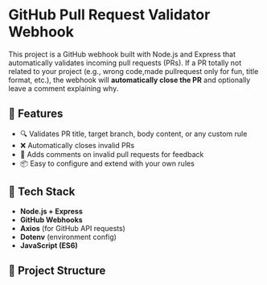 # GitHub Pull Request Validator Webhook

This project is a GitHub webhook built with Node.js and Express that automatically validates incoming pull requests (PRs). If a PR totally not related to your project (e.g., wrong code,made pullrequest only for fun, title format, etc.), the webhook will **automatically close the PR** and optionally leave a comment explaining why.

## 🚀 Features

- 🔍 Validates PR title, target branch, body content, or any custom rule
- ❌ Automatically closes invalid PRs
- 💬 Adds comments on invalid pull requests for feedback
- 📦 Easy to configure and extend with your own rules

## 🧰 Tech Stack

- **Node.js + Express**
- **GitHub Webhooks**
- **Axios** (for GitHub API requests)
- **Dotenv** (environment config)
- **JavaScript (ES6)**

## 📂 Project Structure


